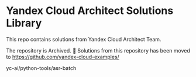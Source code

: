 # Yandex Cloud Architect Solutions Library


This repo contains solutions from Yandex Cloud Architect Team. 


The repository is Archived.
🚚 Solutions from this repository has been moved to https://github.com/yandex-cloud-examples/

yc-ai/python-tools/asr-batch
